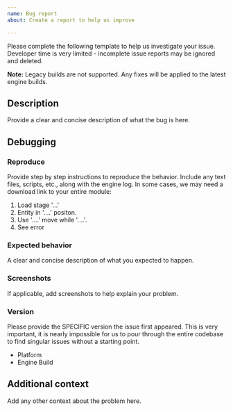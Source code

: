 ```yaml
---
name: Bug report
about: Create a report to help us improve

---
```


Please complete the following template to help us investigate your issue. Developer time is very limited - incomplete issue reports may be ignored and deleted.

**Note:** Legacy builds are not supported. Any fixes will be applied to the latest engine builds.

## Description
Provide a clear and concise description of what the bug is here.

## Debugging

### Reproduce
Provide step by step instructions to reproduce the behavior. Include any text files, scripts, etc., along with the engine log. In some cases, we may need a download link to your entire module:
1. Load stage '...'
2. Entity in  '....' positon.
3. Use  '....' move while '....'.
4. See error

### Expected behavior
A clear and concise description of what you expected to happen.

### Screenshots
If applicable, add screenshots to help explain your problem.

### Version
Please provide the SPECIFIC version the issue first appeared. This is very important, it is nearly impossible for us to pour through the entire codebase to find singular issues without a starting point.

- Platform
- Engine Build

## Additional context
Add any other context about the problem here.

